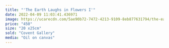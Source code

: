 ```yaml
---
title: "'The Earth Laughs in Flowers I'"
date: 2022-04-09 11:03:41.436971
image: https://ucarecdn.com/5ae90b72-7472-4213-9109-8eb877631794/the-earth-laughs-in-flowers-i.jpg
price: "450"
size: "20 x25cm"
sold: "Covent Gallery"
media: "Oil on canvas"
---
```


